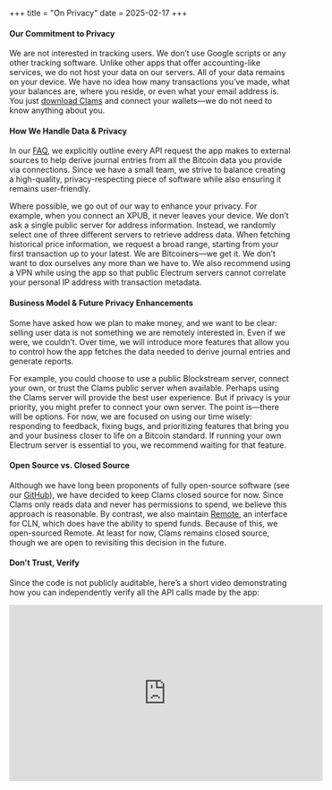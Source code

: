 +++
title = "On Privacy"
date = 2025-02-17
+++

#### Our Commitment to Privacy

We are not interested in tracking users. We don’t use Google scripts or any other tracking software. Unlike other apps that offer accounting-like services, we do not host your data on our servers. All of your data remains on your device. We have no idea how many transactions you’ve made, what your balances are, where you reside, or even what your email address is. You just <a href="https://clams.tech/downloads" target="_blank" rel="noopener noreferrer">download Clams</a> and connect your wallets—we do not need to know anything about you.

#### How We Handle Data & Privacy

In our <a href="https://clams.tech/#faq" target="_blank" rel="noopener noreferrer">FAQ</a>, we explicitly outline every API request the app makes to external sources to help derive journal entries from all the Bitcoin data you provide via connections. Since we have a small team, we strive to balance creating a high-quality, privacy-respecting piece of software while also ensuring it remains user-friendly.

Where possible, we go out of our way to enhance your privacy. For example, when you connect an XPUB, it never leaves your device. We don’t ask a single public server for address information. Instead, we randomly select one of three different servers to retrieve address data. When fetching historical price information, we request a broad range, starting from your first transaction up to your latest. We are Bitcoiners—we get it. We don’t want to dox ourselves any more than we have to. We also recommend using a VPN while using the app so that public Electrum servers cannot correlate your personal IP address with transaction metadata.

#### Business Model & Future Privacy Enhancements

Some have asked how we plan to make money, and we want to be clear: selling user data is not something we are remotely interested in. Even if we were, we couldn’t. Over time, we will introduce more features that allow you to control how the app fetches the data needed to derive journal entries and generate reports.

For example, you could choose to use a public Blockstream server, connect your own, or trust the Clams public server when available. Perhaps using the Clams server will provide the best user experience. But if privacy is your priority, you might prefer to connect your own server. The point is—there will be options. For now, we are focused on using our time wisely: responding to feedback, fixing bugs, and prioritizing features that bring you and your business closer to life on a Bitcoin standard. If running your own Electrum server is essential to you, we recommend waiting for that feature.

#### Open Source vs. Closed Source

Although we have long been proponents of fully open-source software (see our <a href="https://github.com/clams-tech" target="_blank" rel="noopener noreferrer">GitHub</a>), we have decided to keep Clams closed source for now. Since Clams only reads data and never has permissions to spend, we believe this approach is reasonable. By contrast, we also maintain <a href="https://remote.clams.tech" target="_blank" rel="noopener noreferrer">Remote</a>, an interface for CLN, which does have the ability to spend funds. Because of this, we open-sourced Remote. At least for now, Clams remains closed source, though we are open to revisiting this decision in the future.

#### Don't Trust, Verify

Since the code is not publicly auditable, here’s a short video demonstrating how you can independently verify all the API calls made by the app:

<div class="responsive-video"> <iframe width="560" height="315" src="https://www.youtube.com/embed/KfHqzAlbEVg?si=rjzbgnO70ul8eZIK" title="YouTube video player" frameborder="0" allow="accelerometer; autoplay; clipboard-write; encrypted-media; gyroscope; picture-in-picture; web-share" referrerpolicy="strict-origin-when-cross-origin" allowfullscreen></iframe> </div>
